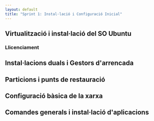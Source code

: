 ```yaml
---
layout: default
title: "Sprint 1: Instal·lació i Configuració Inicial"
---
```


## Virtualització i instal·lació del SO Ubuntu
### Llicenciament
## Instal·lacions duals i Gestors d'arrencada
## Particions i punts de restauració
## Configuració bàsica de la xarxa
## Comandes generals i instal·lació d'aplicacions

